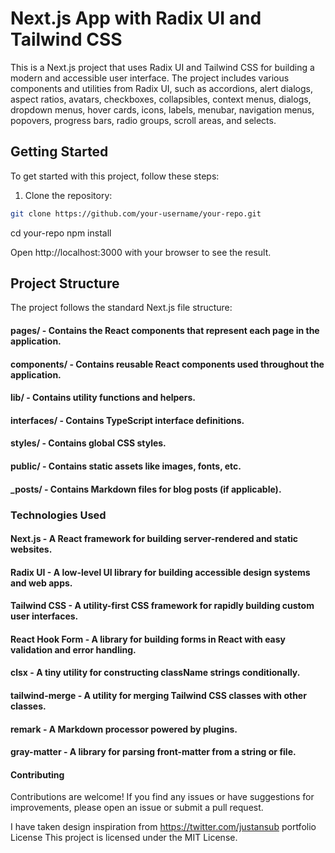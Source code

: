 # Next.js App with Radix UI and Tailwind CSS

This is a Next.js project that uses Radix UI and Tailwind CSS for building a modern and accessible user interface. The project includes various components and utilities from Radix UI, such as accordions, alert dialogs, aspect ratios, avatars, checkboxes, collapsibles, context menus, dialogs, dropdown menus, hover cards, icons, labels, menubar, navigation menus, popovers, progress bars, radio groups, scroll areas, and selects.

## Getting Started

To get started with this project, follow these steps:

1. Clone the repository:

```bash
git clone https://github.com/your-username/your-repo.git
```

cd your-repo
npm install

Open http://localhost:3000 with your browser to see the result.

## Project Structure
The project follows the standard Next.js file structure:

#### pages/ - Contains the React components that represent each page in the application.
#### components/ - Contains reusable React components used throughout the application.
#### lib/ - Contains utility functions and helpers.
#### interfaces/ - Contains TypeScript interface definitions.
#### styles/ - Contains global CSS styles.
#### public/ - Contains static assets like images, fonts, etc.
#### _posts/ - Contains Markdown files for blog posts (if applicable).
### Technologies Used
#### Next.js - A React framework for building server-rendered and static websites.
#### Radix UI - A low-level UI library for building accessible design systems and web apps.
#### Tailwind CSS - A utility-first CSS framework for rapidly building custom user interfaces.
#### React Hook Form - A library for building forms in React with easy validation and error handling.
#### clsx - A tiny utility for constructing className strings conditionally.
#### tailwind-merge - A utility for merging Tailwind CSS classes with other classes.
#### remark - A Markdown processor powered by plugins.
#### gray-matter - A library for parsing front-matter from a string or file.
#### Contributing
Contributions are welcome! If you find any issues or have suggestions for improvements, please open an issue or submit a pull request.


I have taken design inspiration from https://twitter.com/justansub portfolio
License
This project is licensed under the MIT License.
